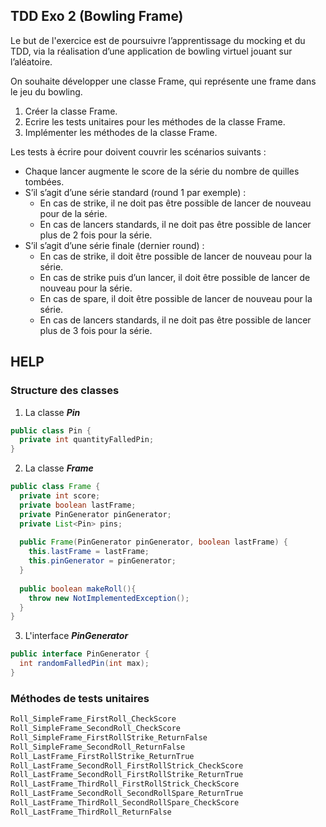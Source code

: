 ## TDD Exo 2 (Bowling Frame)

Le but de l'exercice est de poursuivre l’apprentissage du mocking et du TDD, via la réalisation d’une application de bowling virtuel jouant sur l’aléatoire.

On souhaite développer une classe Frame, qui représente une frame dans le jeu du bowling.

1. Créer la classe Frame.
2. Ecrire les tests unitaires pour les méthodes de la classe Frame.
3. Implémenter les méthodes de la classe Frame.

Les tests à écrire pour doivent couvrir les scénarios suivants :
- Chaque lancer augmente le score de la série du nombre de quilles tombées.
- S’il s’agit d’une série standard (round 1 par exemple) :
    - En cas de strike, il ne doit pas être possible de lancer de nouveau pour de la série.
    - En cas de lancers standards, il ne doit pas être possible de lancer plus de 2 fois pour la série.
- S’il s’agit d’une série finale (dernier round) :
    - En cas de strike, il doit être possible de lancer de nouveau pour la série.
    - En cas de strike puis d’un lancer, il doit être possible de lancer de nouveau pour la série.
    - En cas de spare, il doit être possible de lancer de nouveau pour la série.
    - En cas de lancers standards, il ne doit pas être possible de lancer plus de 3 fois pour la série.



## HELP

### Structure des classes
1. La classe ***Pin***
```java
public class Pin {
  private int quantityFalledPin;
}
```
2. La classe ***Frame***
```java
public class Frame {
  private int score;
  private boolean lastFrame;
  private PinGenerator pinGenerator;
  private List<Pin> pins;
  
  public Frame(PinGenerator pinGenerator, boolean lastFrame) {
    this.lastFrame = lastFrame;
    this.pinGenerator = pinGenerator;
  }
  
  public boolean makeRoll(){
    throw new NotImplementedException();
  }
}
```
3. L'interface ***PinGenerator***
```java
public interface PinGenerator {
  int randomFalledPin(int max);
}
```

### Méthodes de tests unitaires
```java
Roll_SimpleFrame_FirstRoll_CheckScore
Roll_SimpleFrame_SecondRoll_CheckScore
Roll_SimpleFrame_FirstRollStrike_ReturnFalse
Roll_SimpleFrame_SecondRoll_ReturnFalse
Roll_LastFrame_FirstRollStrike_ReturnTrue
Roll_LastFrame_SecondRoll_FirstRollStrick_CheckScore
Roll_LastFrame_SecondRoll_FirstRollStrike_ReturnTrue
Roll_LastFrame_ThirdRoll_FirstRollStrick_CheckScore
Roll_LastFrame_SecondRoll_SecondRollSpare_ReturnTrue
Roll_LastFrame_ThirdRoll_SecondRollSpare_CheckScore
Roll_LastFrame_ThirdRoll_ReturnFalse
```